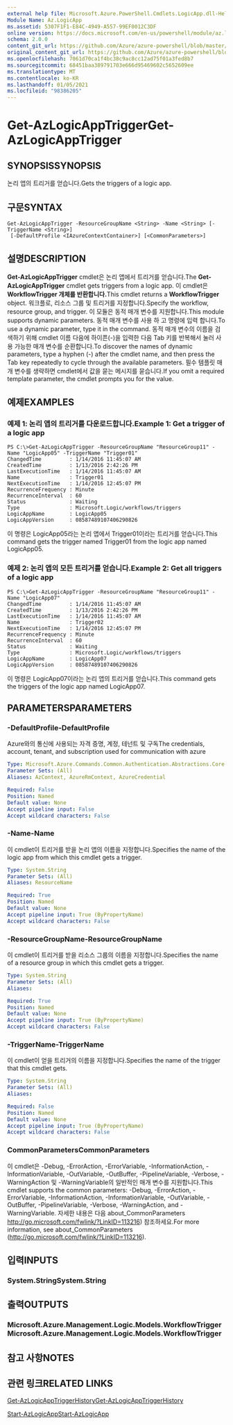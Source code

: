 ```yaml
---
external help file: Microsoft.Azure.PowerShell.Cmdlets.LogicApp.dll-Help.xml
Module Name: Az.LogicApp
ms.assetid: 5307F1F1-E84C-4949-A557-99EF0012C3DF
online version: https://docs.microsoft.com/en-us/powershell/module/az.logicapp/get-azlogicapptrigger
schema: 2.0.0
content_git_url: https://github.com/Azure/azure-powershell/blob/master/src/LogicApp/LogicApp/help/Get-AzLogicAppTrigger.md
original_content_git_url: https://github.com/Azure/azure-powershell/blob/master/src/LogicApp/LogicApp/help/Get-AzLogicAppTrigger.md
ms.openlocfilehash: 7061d70ca1f4bc38c9ac8cc12ad75f01a3fed8b7
ms.sourcegitcommit: 68451baa389791703e666d95469602c5652609ee
ms.translationtype: MT
ms.contentlocale: ko-KR
ms.lasthandoff: 01/05/2021
ms.locfileid: "98386205"
---
```

# <span data-ttu-id="04c85-101">Get-AzLogicAppTrigger</span><span class="sxs-lookup"><span data-stu-id="04c85-101">Get-AzLogicAppTrigger</span></span>

## <span data-ttu-id="04c85-102">SYNOPSIS</span><span class="sxs-lookup"><span data-stu-id="04c85-102">SYNOPSIS</span></span>
<span data-ttu-id="04c85-103">논리 앱의 트리거를 얻습니다.</span><span class="sxs-lookup"><span data-stu-id="04c85-103">Gets the triggers of a logic app.</span></span>

## <span data-ttu-id="04c85-104">구문</span><span class="sxs-lookup"><span data-stu-id="04c85-104">SYNTAX</span></span>

```
Get-AzLogicAppTrigger -ResourceGroupName <String> -Name <String> [-TriggerName <String>]
 [-DefaultProfile <IAzureContextContainer>] [<CommonParameters>]
```

## <span data-ttu-id="04c85-105">설명</span><span class="sxs-lookup"><span data-stu-id="04c85-105">DESCRIPTION</span></span>
<span data-ttu-id="04c85-106">**Get-AzLogicAppTrigger** cmdlet은 논리 앱에서 트리거를 얻습니다.</span><span class="sxs-lookup"><span data-stu-id="04c85-106">The **Get-AzLogicAppTrigger** cmdlet gets triggers from a logic app.</span></span>
<span data-ttu-id="04c85-107">이 cmdlet은 **WorkflowTrigger 개체를 반환합니다.**</span><span class="sxs-lookup"><span data-stu-id="04c85-107">This cmdlet returns a **WorkflowTrigger** object.</span></span>
<span data-ttu-id="04c85-108">워크플로, 리소스 그룹 및 트리거를 지정합니다.</span><span class="sxs-lookup"><span data-stu-id="04c85-108">Specify the workflow, resource group, and trigger.</span></span>
<span data-ttu-id="04c85-109">이 모듈은 동적 매개 변수를 지원합니다.</span><span class="sxs-lookup"><span data-stu-id="04c85-109">This module supports dynamic parameters.</span></span>
<span data-ttu-id="04c85-110">동적 매개 변수를 사용 하 고 명령에 입력 합니다.</span><span class="sxs-lookup"><span data-stu-id="04c85-110">To use a dynamic parameter, type it in the command.</span></span>
<span data-ttu-id="04c85-111">동적 매개 변수의 이름을 검색하기 위해 cmdlet 이름 다음에 하이픈(-)을 입력한 다음 Tab 키를 반복해서 눌러 사용 가능한 매개 변수를 순환합니다.</span><span class="sxs-lookup"><span data-stu-id="04c85-111">To discover the names of dynamic parameters, type a hyphen (-) after the cmdlet name, and then press the Tab key repeatedly to cycle through the available parameters.</span></span>
<span data-ttu-id="04c85-112">필수 템플릿 매개 변수를 생략하면 cmdlet에서 값을 묻는 메시지를 묻습니다.</span><span class="sxs-lookup"><span data-stu-id="04c85-112">If you omit a required template parameter, the cmdlet prompts you for the value.</span></span>

## <span data-ttu-id="04c85-113">예제</span><span class="sxs-lookup"><span data-stu-id="04c85-113">EXAMPLES</span></span>

### <span data-ttu-id="04c85-114">예제 1: 논리 앱의 트리거를 다운로드합니다.</span><span class="sxs-lookup"><span data-stu-id="04c85-114">Example 1: Get a trigger of a logic app</span></span>
```
PS C:\>Get-AzLogicAppTrigger -ResourceGroupName "ResourceGroup11" -Name "LogicApp05" -TriggerName "Trigger01"
ChangedTime         : 1/14/2016 11:45:07 AM
CreatedTime         : 1/13/2016 2:42:26 PM
LastExecutionTime   : 1/14/2016 11:45:07 AM
Name                : Trigger01
NextExecutionTime   : 1/14/2016 12:45:07 PM
RecurrenceFrequency : Minute
RecurrenceInterval  : 60
Status              : Waiting
Type                : Microsoft.Logic/workflows/triggers
LogicAppName        : LogicApp05
LogicAppVersion     : 08587489107406290826
```

<span data-ttu-id="04c85-115">이 명령은 LogicApp05라는 논리 앱에서 Trigger01이라는 트리거를 얻습니다.</span><span class="sxs-lookup"><span data-stu-id="04c85-115">This command gets the trigger named Trigger01 from the logic app named LogicApp05.</span></span>

### <span data-ttu-id="04c85-116">예제 2: 논리 앱의 모든 트리거를 얻습니다.</span><span class="sxs-lookup"><span data-stu-id="04c85-116">Example 2: Get all triggers of a logic app</span></span>
```
PS C:\>Get-AzLogicAppTrigger -ResourceGroupName "ResourceGroup11" -Name "LogicApp07"
ChangedTime         : 1/14/2016 11:45:07 AM
CreatedTime         : 1/13/2016 2:42:26 PM
LastExecutionTime   : 1/14/2016 11:45:07 AM
Name                : Trigger02
NextExecutionTime   : 1/14/2016 12:45:07 PM
RecurrenceFrequency : Minute
RecurrenceInterval  : 60
Status              : Waiting
Type                : Microsoft.Logic/workflows/triggers
LogicAppName        : LogicApp07
LogicAppVersion     : 08587489107406290826
```

<span data-ttu-id="04c85-117">이 명령은 LogicApp07이라는 논리 앱의 트리거를 얻습니다.</span><span class="sxs-lookup"><span data-stu-id="04c85-117">This command gets the triggers of the logic app named LogicApp07.</span></span>

## <span data-ttu-id="04c85-118">PARAMETERS</span><span class="sxs-lookup"><span data-stu-id="04c85-118">PARAMETERS</span></span>

### <span data-ttu-id="04c85-119">-DefaultProfile</span><span class="sxs-lookup"><span data-stu-id="04c85-119">-DefaultProfile</span></span>
<span data-ttu-id="04c85-120">Azure와의 통신에 사용되는 자격 증명, 계정, 테넌트 및 구독</span><span class="sxs-lookup"><span data-stu-id="04c85-120">The credentials, account, tenant, and subscription used for communication with azure</span></span>

```yaml
Type: Microsoft.Azure.Commands.Common.Authentication.Abstractions.Core.IAzureContextContainer
Parameter Sets: (All)
Aliases: AzContext, AzureRmContext, AzureCredential

Required: False
Position: Named
Default value: None
Accept pipeline input: False
Accept wildcard characters: False
```

### <span data-ttu-id="04c85-121">-Name</span><span class="sxs-lookup"><span data-stu-id="04c85-121">-Name</span></span>
<span data-ttu-id="04c85-122">이 cmdlet이 트리거를 받을 논리 앱의 이름을 지정합니다.</span><span class="sxs-lookup"><span data-stu-id="04c85-122">Specifies the name of the logic app from which this cmdlet gets a trigger.</span></span>

```yaml
Type: System.String
Parameter Sets: (All)
Aliases: ResourceName

Required: True
Position: Named
Default value: None
Accept pipeline input: True (ByPropertyName)
Accept wildcard characters: False
```

### <span data-ttu-id="04c85-123">-ResourceGroupName</span><span class="sxs-lookup"><span data-stu-id="04c85-123">-ResourceGroupName</span></span>
<span data-ttu-id="04c85-124">이 cmdlet이 트리거를 받을 리소스 그룹의 이름을 지정합니다.</span><span class="sxs-lookup"><span data-stu-id="04c85-124">Specifies the name of a resource group in which this cmdlet gets a trigger.</span></span>

```yaml
Type: System.String
Parameter Sets: (All)
Aliases:

Required: True
Position: Named
Default value: None
Accept pipeline input: True (ByPropertyName)
Accept wildcard characters: False
```

### <span data-ttu-id="04c85-125">-TriggerName</span><span class="sxs-lookup"><span data-stu-id="04c85-125">-TriggerName</span></span>
<span data-ttu-id="04c85-126">이 cmdlet이 얻을 트리거의 이름을 지정합니다.</span><span class="sxs-lookup"><span data-stu-id="04c85-126">Specifies the name of the trigger that this cmdlet gets.</span></span>

```yaml
Type: System.String
Parameter Sets: (All)
Aliases:

Required: False
Position: Named
Default value: None
Accept pipeline input: True (ByPropertyName)
Accept wildcard characters: False
```

### <span data-ttu-id="04c85-127">CommonParameters</span><span class="sxs-lookup"><span data-stu-id="04c85-127">CommonParameters</span></span>
<span data-ttu-id="04c85-128">이 cmdlet은 -Debug, -ErrorAction, -ErrorVariable, -InformationAction, -InformationVariable, -OutVariable, -OutBuffer, -PipelineVariable, -Verbose, -WarningAction 및 -WarningVariable의 일반적인 매개 변수를 지원합니다.</span><span class="sxs-lookup"><span data-stu-id="04c85-128">This cmdlet supports the common parameters: -Debug, -ErrorAction, -ErrorVariable, -InformationAction, -InformationVariable, -OutVariable, -OutBuffer, -PipelineVariable, -Verbose, -WarningAction, and -WarningVariable.</span></span> <span data-ttu-id="04c85-129">자세한 내용은 다음 about_CommonParameters http://go.microsoft.com/fwlink/?LinkID=113216) 참조하세요.</span><span class="sxs-lookup"><span data-stu-id="04c85-129">For more information, see about_CommonParameters (http://go.microsoft.com/fwlink/?LinkID=113216).</span></span>

## <span data-ttu-id="04c85-130">입력</span><span class="sxs-lookup"><span data-stu-id="04c85-130">INPUTS</span></span>

### <span data-ttu-id="04c85-131">System.String</span><span class="sxs-lookup"><span data-stu-id="04c85-131">System.String</span></span>

## <span data-ttu-id="04c85-132">출력</span><span class="sxs-lookup"><span data-stu-id="04c85-132">OUTPUTS</span></span>

### <span data-ttu-id="04c85-133">Microsoft.Azure.Management.Logic.Models.WorkflowTrigger</span><span class="sxs-lookup"><span data-stu-id="04c85-133">Microsoft.Azure.Management.Logic.Models.WorkflowTrigger</span></span>

## <span data-ttu-id="04c85-134">참고 사항</span><span class="sxs-lookup"><span data-stu-id="04c85-134">NOTES</span></span>

## <span data-ttu-id="04c85-135">관련 링크</span><span class="sxs-lookup"><span data-stu-id="04c85-135">RELATED LINKS</span></span>

[<span data-ttu-id="04c85-136">Get-AzLogicAppTriggerHistory</span><span class="sxs-lookup"><span data-stu-id="04c85-136">Get-AzLogicAppTriggerHistory</span></span>](./Get-AzLogicAppTriggerHistory.md)

[<span data-ttu-id="04c85-137">Start-AzLogicApp</span><span class="sxs-lookup"><span data-stu-id="04c85-137">Start-AzLogicApp</span></span>](./Start-AzLogicApp.md)


